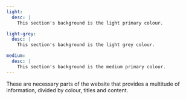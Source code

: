 ```yaml
---
light:
  desc: |
    This section's background is the light primary colour.

light-grey:
  desc: |
    This section's background is the light grey colour.

medium:
  desc: |
    This section's background is the medium primary colour.
---
```

These are necessary parts of the website that provides a multitude of information, divided by colour, titles and content.
